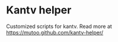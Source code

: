 Kantv helper
============

Customized scripts for kantv. 
Read more at https://mutoo.github.com/kantv-helper/
